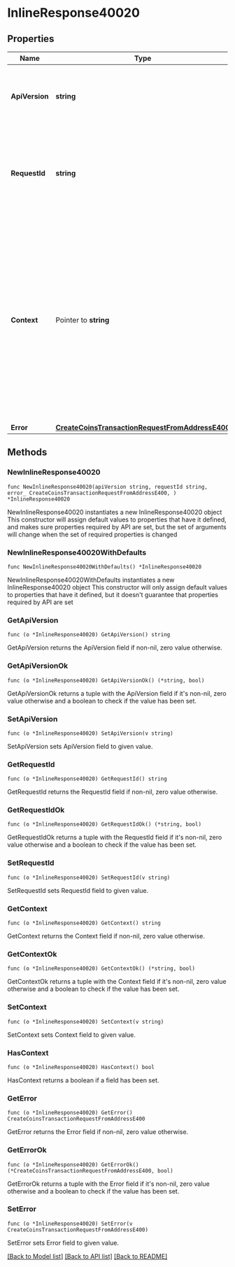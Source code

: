 # InlineResponse40020

## Properties

Name | Type | Description | Notes
------------ | ------------- | ------------- | -------------
**ApiVersion** | **string** | Specifies the version of the API that incorporates this endpoint. | 
**RequestId** | **string** | Defines the ID of the request. The &#x60;requestId&#x60; is generated by Crypto APIs and it&#39;s unique for every request. | 
**Context** | Pointer to **string** | In batch situations the user can use the context to correlate responses with requests. This property is present regardless of whether the response was successful or returned as an error. &#x60;context&#x60; is specified by the user. | [optional] 
**Error** | [**CreateCoinsTransactionRequestFromAddressE400**](CreateCoinsTransactionRequestFromAddressE400.md) |  | 

## Methods

### NewInlineResponse40020

`func NewInlineResponse40020(apiVersion string, requestId string, error_ CreateCoinsTransactionRequestFromAddressE400, ) *InlineResponse40020`

NewInlineResponse40020 instantiates a new InlineResponse40020 object
This constructor will assign default values to properties that have it defined,
and makes sure properties required by API are set, but the set of arguments
will change when the set of required properties is changed

### NewInlineResponse40020WithDefaults

`func NewInlineResponse40020WithDefaults() *InlineResponse40020`

NewInlineResponse40020WithDefaults instantiates a new InlineResponse40020 object
This constructor will only assign default values to properties that have it defined,
but it doesn't guarantee that properties required by API are set

### GetApiVersion

`func (o *InlineResponse40020) GetApiVersion() string`

GetApiVersion returns the ApiVersion field if non-nil, zero value otherwise.

### GetApiVersionOk

`func (o *InlineResponse40020) GetApiVersionOk() (*string, bool)`

GetApiVersionOk returns a tuple with the ApiVersion field if it's non-nil, zero value otherwise
and a boolean to check if the value has been set.

### SetApiVersion

`func (o *InlineResponse40020) SetApiVersion(v string)`

SetApiVersion sets ApiVersion field to given value.


### GetRequestId

`func (o *InlineResponse40020) GetRequestId() string`

GetRequestId returns the RequestId field if non-nil, zero value otherwise.

### GetRequestIdOk

`func (o *InlineResponse40020) GetRequestIdOk() (*string, bool)`

GetRequestIdOk returns a tuple with the RequestId field if it's non-nil, zero value otherwise
and a boolean to check if the value has been set.

### SetRequestId

`func (o *InlineResponse40020) SetRequestId(v string)`

SetRequestId sets RequestId field to given value.


### GetContext

`func (o *InlineResponse40020) GetContext() string`

GetContext returns the Context field if non-nil, zero value otherwise.

### GetContextOk

`func (o *InlineResponse40020) GetContextOk() (*string, bool)`

GetContextOk returns a tuple with the Context field if it's non-nil, zero value otherwise
and a boolean to check if the value has been set.

### SetContext

`func (o *InlineResponse40020) SetContext(v string)`

SetContext sets Context field to given value.

### HasContext

`func (o *InlineResponse40020) HasContext() bool`

HasContext returns a boolean if a field has been set.

### GetError

`func (o *InlineResponse40020) GetError() CreateCoinsTransactionRequestFromAddressE400`

GetError returns the Error field if non-nil, zero value otherwise.

### GetErrorOk

`func (o *InlineResponse40020) GetErrorOk() (*CreateCoinsTransactionRequestFromAddressE400, bool)`

GetErrorOk returns a tuple with the Error field if it's non-nil, zero value otherwise
and a boolean to check if the value has been set.

### SetError

`func (o *InlineResponse40020) SetError(v CreateCoinsTransactionRequestFromAddressE400)`

SetError sets Error field to given value.



[[Back to Model list]](../README.md#documentation-for-models) [[Back to API list]](../README.md#documentation-for-api-endpoints) [[Back to README]](../README.md)


